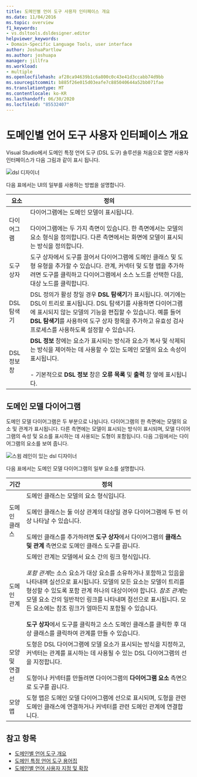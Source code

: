 ```yaml
---
title: 도메인별 언어 도구 사용자 인터페이스 개요
ms.date: 11/04/2016
ms.topic: overview
f1_keywords:
- vs.dsltools.dsldesigner.editor
helpviewer_keywords:
- Domain-Specific Language Tools, user interface
author: JoshuaPartlow
ms.author: joshuapa
manager: jillfra
ms.workload:
- multiple
ms.openlocfilehash: af28ca94639b1c6a800c0c43e41d3ccabb74d9bb
ms.sourcegitcommit: b885f26e015d03eafe7c885040644a52bb071fae
ms.translationtype: MT
ms.contentlocale: ko-KR
ms.lasthandoff: 06/30/2020
ms.locfileid: "85532407"
---
```

# <a name="overview-of-the-domain-specific-language-tools-user-interface"></a>도메인별 언어 도구 사용자 인터페이스 개요
Visual Studio에서 도메인 특정 언어 도구 (DSL 도구) 솔루션을 처음으로 열면 사용자 인터페이스가 다음 그림과 같이 표시 됩니다.

 ![dsl 디자이너](../modeling/media/dsl_designer.png)

 다음 표에서는 UI의 일부를 사용하는 방법을 설명합니다.

|**요소**|**정의**|
|-|-|
|다이어그램|다이어그램에는 도메인 모델이 표시됩니다.<br /><br /> 다이어그램에는 두 가지 측면이 있습니다. 한 측면에서는 모델의 요소 형식을 정의합니다. 다른 측면에서는 화면에 모델이 표시되는 방식을 정의합니다.|
|도구 상자|도구 상자에서 도구를 끌어서 다이어그램에 도메인 클래스 및 도형 유형을 추가할 수 있습니다. 관계, 커넥터 및 도형 맵을 추가하려면 도구를 클릭하고 다이어그램에서 소스 노드를 선택한 다음, 대상 노드를 클릭합니다.|
|DSL 탐색기|DSL 정의가 활성 창일 경우 **DSL 탐색기**가 표시됩니다. 여기에는 DSL이 트리로 표시됩니다. DSL 탐색기를 사용하면 다이어그램에 표시되지 않는 모델의 기능을 편집할 수 있습니다. 예를 들어 **DSL 탐색기**를 사용하여 도구 상자 항목을 추가하고 유효성 검사 프로세스를 사용하도록 설정할 수 있습니다.|
|DSL 정보 창|**DSL 정보** 창에는 요소가 표시되는 방식과 요소가 복사 및 삭제되는 방식을 제어하는 데 사용할 수 있는 도메인 모델의 요소 속성이 표시됩니다.<br /><br /> -   기본적으로 **DSL 정보** 창은 **오류 목록** 및 **출력** 창 옆에 표시됩니다.|

## <a name="the-domain-model-diagram"></a>도메인 모델 다이어그램
 도메인 모델 다이어그램은 두 부분으로 나뉩니다. 다이어그램의 한 측면에는 모델의 요소 및 관계가 표시됩니다. 다른 측면에는 모델이 표시되는 방식이 표시되며, 모델 다이어그램의 속성 및 요소를 표시하는 데 사용되는 도형이 포함됩니다. 다음 그림에서는 다이어그램의 요소를 보여 줍니다.

 ![스윔 레인이 있는 dsl 디자이너](../modeling/media/dsl_desinger.png)

 다음 표에서는 도메인 모델 다이어그램의 일부 요소를 설명합니다.

|**기간**|**정의**|
|-|-|
|도메인 클래스|도메인 클래스는 모델의 요소 형식입니다.<br /><br /> 도메인 클래스는 둘 이상 관계의 대상일 경우 다이어그램에 두 번 이상 나타날 수 있습니다.<br /><br /> 도메인 클래스를 추가하려면 **도구 상자**에서 다이어그램의 **클래스 및 관계** 측면으로 도메인 클래스 도구를 끕니다.|
|도메인 관계|도메인 관계는 모델에서 요소 간의 링크 형식입니다.<br /><br /> *포함 관계*는 소스 요소가 대상 요소를 소유하거나 포함하고 있음을 나타내며 실선으로 표시됩니다. 모델의 모든 요소는 모델이 트리를 형성할 수 있도록 포함 관계 하나의 대상이어야 합니다. *참조 관계*는 모델 요소 간의 일반적인 링크를 나타내며 점선으로 표시됩니다. 모든 요소에는 참조 링크가 얼마든지 포함될 수 있습니다.<br /><br /> **도구 상자**에서 도구를 클릭하고 소스 도메인 클래스를 클릭한 후 대상 클래스를 클릭하여 관계를 만들 수 있습니다.|
|모양 및 연결선|도형은 DSL 다이어그램에 모델 요소가 표시되는 방식을 지정하고, 커넥터는 관계를 표시하는 데 사용될 수 있는 DSL 다이어그램의 선을 지정합니다.<br /><br /> 도형이나 커넥터를 만들려면 다이어그램의 **다이어그램 요소** 측면으로 도구를 끕니다.|
|모양 맵|도형 맵은 도메인 모델 다이어그램에 선으로 표시되며, 도형을 관련 도메인 클래스에 연결하거나 커넥터를 관련 도메인 관계에 연결합니다.|

## <a name="see-also"></a>참고 항목

- [도메인별 언어 도구 개요](../modeling/overview-of-domain-specific-language-tools.md)
- [도메인 특정 언어 도구 용어집](https://msdn.microsoft.com/ca5e84cb-a315-465c-be24-76aa3df276aa)
- [도메인별 언어 사용자 지정 및 확장](../modeling/customizing-and-extending-a-domain-specific-language.md)
